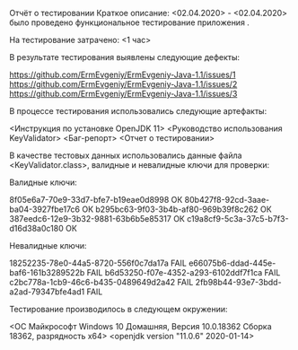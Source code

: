 Отчёт о тестировании <KeyValidator>
Краткое описание:
<02.04.2020> - <02.04.2020> было проведено функциональное тестирование приложения 
<KeyValidator>.

На тестирование затрачено: <1 час>

В результате тестирования выявлены следующие дефекты:

<https://github.com/ErmEvgeniy/ErmEvgeniy-Java-1.1/issues/1>
<https://github.com/ErmEvgeniy/ErmEvgeniy-Java-1.1/issues/2>
<https://github.com/ErmEvgeniy/ErmEvgeniy-Java-1.1/issues/3>

В процессе тестирования использовались следующие артефакты:

<Инструкция по установке OpenJDK 11>
<Руководство использования KeyValidator>
<Баг-репорт>
<Отчет о тестировании>

В качестве тестовых данных использовались данные файла <KeyValidator.class>, валидные и невалидные ключи
для проверки:

Валидные ключи:

8f05e6a7-70e9-33d7-bfe7-b19eae0d8998 ОК
80b427f8-92cd-3aae-ba04-3927fbe17c6  ОК
b295bc63-9f03-3b4b-af80-969b39f8c262 ОК
387eedc6-12e9-3b32-9881-63b6b5e85317 ОК
c19a8cf9-5c3a-37c5-b7f3-d16d38a0c180 ОК

Невалидные ключи:

18252235-78e0-44a5-8720-556f0c7da17a FAIL
e66075b6-ddad-445e-baf6-161b3289522b FAIL
b6d53250-f07e-4352-a293-6102ddf7f1ca FAIL
c2bc778a-1cb9-46c6-b435-0489649d2a42 FAIL
2fb98b44-93e7-3bdd-a2ad-79347bfe4ad1 FAIL


Тестирование производилось в следующем окружении:

<ОС	Майкрософт Windows 10 Домашняя, Версия 10.0.18362 Сборка 18362, разрядность х64>
<openjdk version "11.0.6" 2020-01-14>
